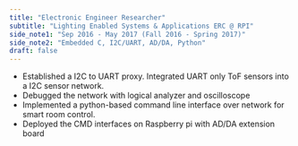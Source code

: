 ```yaml
---
title: "Electronic Engineer Researcher"
subtitle: "Lighting Enabled Systems & Applications ERC @ RPI"
side_note1: "Sep 2016 - May 2017 (Fall 2016 - Spring 2017)"
side_note2: "Embedded C, I2C/UART, AD/DA, Python"
draft: false
---
```


- Established a I2C to UART proxy. Integrated UART only ToF sensors into a I2C sensor network.
- Debugged the network with logical analyzer and oscilloscope
- Implemented a python-based command line interface over network for smart room control.
- Deployed the CMD interfaces on Raspberry pi with AD/DA extension board